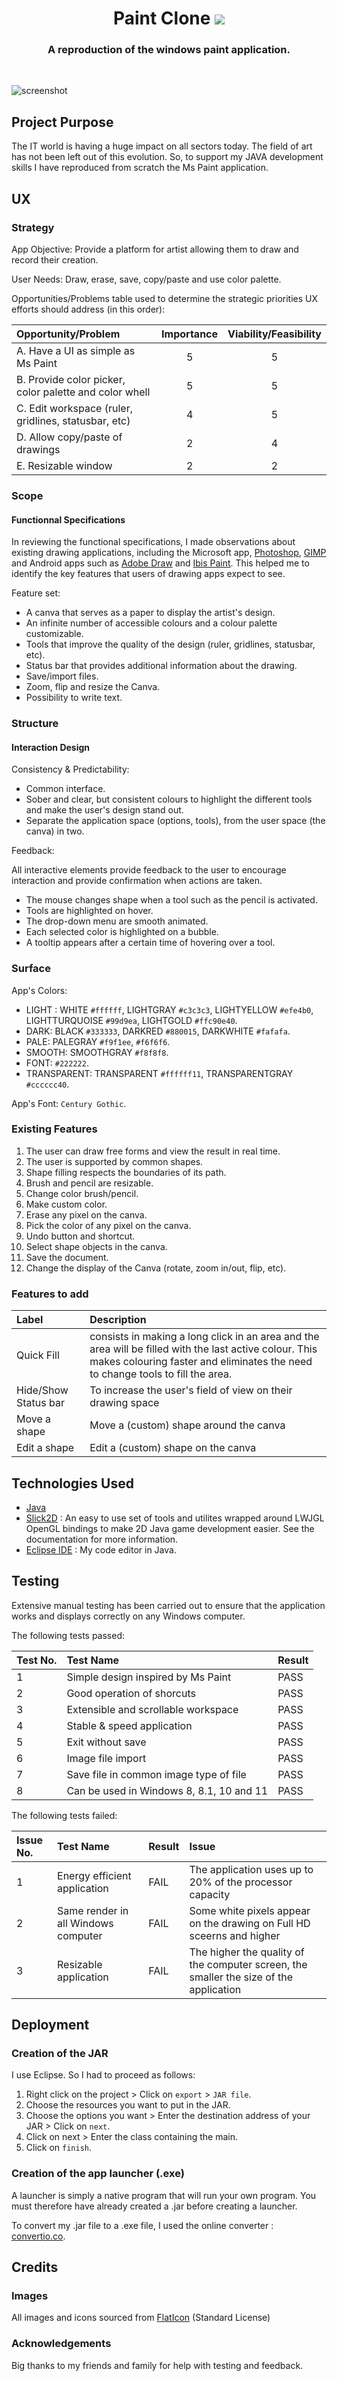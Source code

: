 <div align="center">
  <h1 align="center">
        Paint Clone
    <img src="MDImages/001-paint.png" />
  </h1>

  <h3 align="center">A reproduction of the windows paint application.</h3>
</div>

<br/>

![screenshot](MDImages/screenshot.png)


## Project Purpose

The IT world is having a huge impact on all sectors today. The field of art has not been left out of this evolution. So, to support my JAVA development skills I have reproduced from scratch the Ms Paint application.

## UX

### Strategy

App Objective: Provide a platform for artist allowing them to draw and record their creation.

User Needs: Draw, erase, save, copy/paste and use color palette. 

Opportunities/Problems table used to determine the strategic priorities UX efforts should address (in this order):

| Opportunity/Problem                                                 | Importance | Viability/Feasibility |
| :------------------------------------------------------------------ | :--------: | :-------------------: |
| A. Have a UI as simple as Ms Paint                                  |     5      |           5           |
| B. Provide color picker, color palette and color whell              |     5      |           5           |
| C. Edit workspace (ruler, gridlines, statusbar, etc)                |     4      |           5           |
| D. Allow copy/paste of drawings                                     |     2      |           4           |
| E. Resizable window                                                 |     2      |           2           |

### Scope

#### Functionnal Specifications

In reviewing the functional specifications, I made observations about existing drawing applications, including the Microsoft app, [Photoshop](https://www.adobe.com/fr/products/photoshop.html), [GIMP](https://www.gimp.org/) and Android apps such as [Adobe Draw](https://play.google.com/store/apps/details?id=com.adobe.creativeapps.draw&hl=fr&gl=US) and [Ibis Paint](https://play.google.com/store/apps/details?id=jp.ne.ibis.ibispaintx.app&hl=fr&gl=US). This helped me to identify the key features that users of drawing apps expect to see.

Feature set:
- A canva that serves as a paper to display the artist's design.
- An infinite number of accessible colours and a colour palette customizable.
- Tools that improve the quality of the design (ruler, gridlines, statusbar, etc).
- Status bar that provides additional information about the drawing.
- Save/import files.
- Zoom, flip and resize the Canva.
- Possibility to write text.

### Structure

#### Interaction Design

Consistency & Predictability:

- Common interface.
- Sober and clear, but consistent colours to highlight the different tools and make the user's design stand out.
- Separate the application space (options, tools), from the user space (the canva) in two.


Feedback:

All interactive elements provide feedback to the user to encourage interaction and provide confirmation when actions are taken.

- The mouse changes shape when a tool such as the pencil is activated.
- Tools are highlighted on hover.
- The drop-down menu are smooth animated.
- Each selected color is highlighted on a bubble.
- A tooltip appears after a certain time of hovering over a tool.

### Surface

App's Colors: 

- LIGHT : WHITE `#ffffff`, LIGHTGRAY `#c3c3c3`, LIGHTYELLOW `#efe4b0`, LIGHTTURQUOISE `#99d9ea`, LIGHTGOLD `#ffc90e40`.
- DARK: BLACK `#333333`, DARKRED `#880015`, DARKWHITE `#fafafa`.
- PALE: PALEGRAY `#f9f1ee`, `#f6f6f6`.
- SMOOTH: SMOOTHGRAY `#f8f8f8`.
- FONT: `#222222`.
- TRANSPARENT: TRANSPARENT `#ffffff11`, TRANSPARENTGRAY `#cccccc40`.

App's Font: `Century Gothic`.

### Existing Features

1. The user can draw free forms and view the result in real time.
2. The user is supported by common shapes.
3. Shape filling respects the boundaries of its path.
4. Brush and pencil are resizable.
5. Change color brush/pencil.
6. Make custom color.
7. Erase any pixel on the canva.
8. Pick the color of any pixel on the canva.
9. Undo button and shortcut.
10. Select shape objects in the canva.
11. Save the document.
12. Change the display of the Canva (rotate, zoom in/out, flip, etc).

### Features to add

| Label      | Description |
|:-----------|:------------|
| Quick Fill | consists in making a long click in an area and the area will be filled with the last active colour. This makes colouring faster and eliminates the need to change tools to fill the area. |
| Hide/Show Status bar | To increase the user's field of view on their drawing space |
| Move a shape | Move a (custom) shape around the canva |
| Edit a shape | Edit a (custom) shape on the canva |

## Technologies Used

- [Java](https://fr.wikipedia.org/wiki/Java_(langage))
- [Slick2D](https://slick.ninjacave.com/javadoc/) : An easy to use set of tools and utilites wrapped around LWJGL OpenGL bindings to make 2D Java game development easier. See the documentation for more information.
- [Eclipse IDE](https://www.eclipse.org) : My code editor in Java.


## Testing 

Extensive manual testing has been carried out to ensure that the application works and displays correctly on any Windows computer.

The following tests passed: 

| Test No. | Test Name                                        | Result |
|:---------|:-------------------------------------------------|:-------|
|    1     |  Simple design inspired by Ms Paint              |  PASS  |
|    2     |  Good operation of shorcuts                      |  PASS  |
|    3     |  Extensible and scrollable workspace             |  PASS  |
|    4     |  Stable & speed application                      |  PASS  |
|    5     |  Exit without save                               |  PASS  |
|    6     |  Image file import                               |  PASS  |
|    7     |  Save file in common image type of file          |  PASS  |
|    8     |  Can be used in Windows 8, 8.1, 10 and 11        |  PASS  |

The following tests failed:


| Issue No. | Test Name                                        | Result |  Issue                                                                                 |
|:----------|:-------------------------------------------------|:-------|:---------------------------------------------------------------------------------------|
|     1     |  Energy efficient application                    |  FAIL  | The application uses up to 20% of the processor capacity                               |
|     2     |  Same render in all Windows computer             |  FAIL  | Some white pixels appear on the drawing on Full HD sceerns and higher                  |
|     3     |  Resizable application                           |  FAIL  | The higher the quality of the computer screen, the smaller the size of the application |


## Deployment 

### Creation of the JAR

I use Eclipse. So I had to proceed as follows:

1. Right click on the project > Click on `export` > `JAR file`.
2. Choose the resources you want to put in the JAR.
3. Choose the options you want >  Enter the destination address of your JAR > Click on `next`.
4. Click on next >  Enter the class containing the main.
5. Click on `finish`.


### Creation of the app launcher (.exe)

A launcher is simply a native program that will run your own program. You must therefore have already created a .jar before creating a launcher.

To convert my .jar file to a .exe file, I used the online converter : [convertio.co](https://convertio.co/fr/convertisseur-jar/).


## Credits

### Images 

All images and icons sourced from [FlatIcon](https://www.flaticon.com/) (Standard License)


### Acknowledgements

Big thanks to my friends and family for help with testing and feedback.
